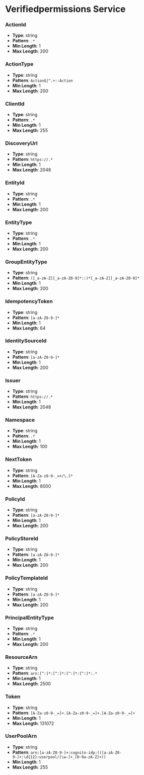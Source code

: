 # Verifiedpermissions Service

### ActionId
- **Type**: string
- **Pattern**: `.*`
- **Min Length**: 1
- **Max Length**: 200

### ActionType
- **Type**: string
- **Pattern**: `Action$|^.+::Action`
- **Min Length**: 1
- **Max Length**: 200

### ClientId
- **Type**: string
- **Pattern**: `.*`
- **Min Length**: 1
- **Max Length**: 255

### DiscoveryUrl
- **Type**: string
- **Pattern**: `https://.*`
- **Min Length**: 1
- **Max Length**: 2048

### EntityId
- **Type**: string
- **Pattern**: `.*`
- **Min Length**: 1
- **Max Length**: 200

### EntityType
- **Type**: string
- **Pattern**: `.*`
- **Min Length**: 1
- **Max Length**: 200

### GroupEntityType
- **Type**: string
- **Pattern**: `([_a-zA-Z][_a-zA-Z0-9]*::)*[_a-zA-Z][_a-zA-Z0-9]*`
- **Min Length**: 1
- **Max Length**: 200

### IdempotencyToken
- **Type**: string
- **Pattern**: `[a-zA-Z0-9-]*`
- **Min Length**: 1
- **Max Length**: 64

### IdentitySourceId
- **Type**: string
- **Pattern**: `[a-zA-Z0-9-]*`
- **Min Length**: 1
- **Max Length**: 200

### Issuer
- **Type**: string
- **Pattern**: `https://.*`
- **Min Length**: 1
- **Max Length**: 2048

### Namespace
- **Type**: string
- **Pattern**: `.*`
- **Min Length**: 1
- **Max Length**: 100

### NextToken
- **Type**: string
- **Pattern**: `[A-Za-z0-9-_=+/\.]*`
- **Min Length**: 1
- **Max Length**: 8000

### PolicyId
- **Type**: string
- **Pattern**: `[a-zA-Z0-9-]*`
- **Min Length**: 1
- **Max Length**: 200

### PolicyStoreId
- **Type**: string
- **Pattern**: `[a-zA-Z0-9-]*`
- **Min Length**: 1
- **Max Length**: 200

### PolicyTemplateId
- **Type**: string
- **Pattern**: `[a-zA-Z0-9-]*`
- **Min Length**: 1
- **Max Length**: 200

### PrincipalEntityType
- **Type**: string
- **Pattern**: `.*`
- **Min Length**: 1
- **Max Length**: 200

### ResourceArn
- **Type**: string
- **Pattern**: `arn:[^:]*:[^:]*:[^:]*:[^:]*:.*`
- **Min Length**: 1
- **Max Length**: 2500

### Token
- **Type**: string
- **Pattern**: `[A-Za-z0-9-_=]+.[A-Za-z0-9-_=]+.[A-Za-z0-9-_=]+`
- **Min Length**: 1
- **Max Length**: 131072

### UserPoolArn
- **Type**: string
- **Pattern**: `arn:[a-zA-Z0-9-]+:cognito-idp:(([a-zA-Z0-9-]+:\d{12}:userpool/[\w-]+_[0-9a-zA-Z]+))`
- **Min Length**: 1
- **Max Length**: 255

